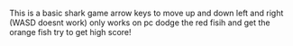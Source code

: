 This is a basic shark game arrow keys to move up and down left and right (WASD doesnt work) only works on pc dodge the red fisih and get the orange fish try to get high score!

